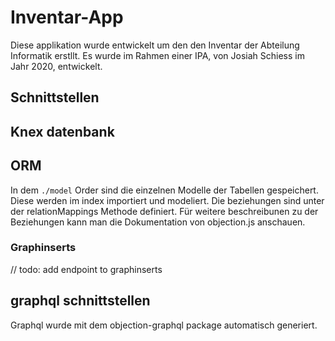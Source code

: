 # Inventar-App

Diese applikation wurde entwickelt um den den Inventar der Abteilung Informatik erstllt. Es wurde im Rahmen einer IPA, von Josiah Schiess im Jahr 2020, entwickelt.



## Schnittstellen

## Knex datenbank


## ORM
In dem `./model` Order sind die einzelnen Modelle der Tabellen gespeichert. Diese werden im index importiert und modeliert. Die beziehungen sind unter der relationMappings Methode definiert. Für weitere beschreibunen zu der Beziehungen kann man die Dokumentation von objection.js anschauen.

### Graphinserts

// todo: add endpoint to graphinserts

## graphql schnittstellen

Graphql wurde mit dem objection-graphql package automatisch generiert. 
